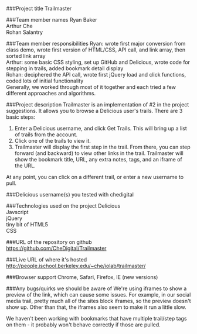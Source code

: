 ###Project title
Trailmaster

###Team member names
Ryan Baker  
Arthur Che  
Rohan Salantry

###Team member responsibilities
Ryan: wrote first major conversion from class demo, wrote first version of HTML/CSS, API call, and link array, then sorted link array  
Arthur: some basic CSS styling, set up GitHub and Delicious, wrote code for stepping in trails, added bookmark detail display  
Rohan: deciphered the API call, wrote first jQuery load and click functions, coded lots of initial functionality  
Generally, we worked through most of it together and each tried a few different approaches and algorithms.  

###Project description
Trailmaster is an implementation of #2 in the project suggestions. It allows you to browse a Delicious user's trails. There are 3 basic steps:  
1) Enter a Delicious username, and click Get Trails. This will bring up a list of trails from the account.  
2) Click one of the trails to view it.  
3) Trailmaster will display the first step in the trail. From there, you can step forward (and backward) to view other links in the trail. Trailmaster will show the bookmark title, URL, any extra notes, tags, and an iframe of the URL.  
  
At any point, you can click on a different trail, or enter a new username to pull.  

###Delicious username(s) you tested with
chedigital  
  
###Technologies used on the project
Delicious  
Javscript  
jQuery  
tiny bit of HTML5  
CSS  

###URL of the repository on github
https://github.com/CheDigital/Trailmaster  

###Live URL of where it's hosted
http://people.ischool.berkeley.edu/~che/iolab/trailmaster/  

###Browser support
Chrome, Safari, Firefox, IE (new versions)  

###Any bugs/quirks we should be aware of
We're using iframes to show a preview of the link, which can cause some issues. For example, in our social media trail, pretty much all of the sites block iframes, so the preview doesn't show up. Other than that, the iframes also seem to make it run a little slow.  

We haven't been working with bookmarks that have multiple trail/step tags on them - it probably won't behave correctly if those are pulled.